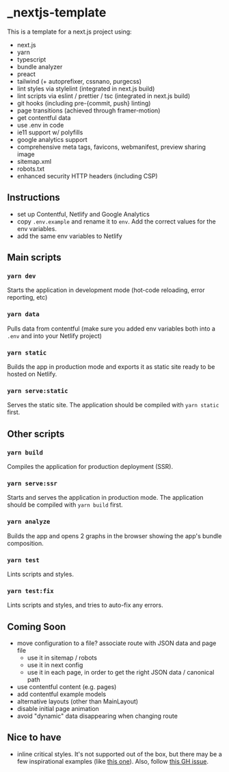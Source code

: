 # _nextjs-template

This is a template for a next.js project using:

- next.js
- yarn
- typescript
- bundle analyzer
- preact
- tailwind (+ autoprefixer, cssnano, purgecss)
- lint styles via stylelint (integrated in next.js build)
- lint scripts via eslint / prettier / tsc (integrated in next.js build)
- git hooks (including pre-{commit, push} linting)
- page transitions (achieved through framer-motion)
- get contentful data
- use .env in code
- ie11 support w/ polyfills
- google analytics support
- comprehensive meta tags, favicons, webmanifest, preview sharing image
- sitemap.xml
- robots.txt
- enhanced security HTTP headers (including CSP)

## Instructions

- set up Contentful, Netlify and Google Analytics
- copy `.env.example` and rename it to `env`. Add the correct values for the env variables.
- add the same env variables to Netlify

## Main scripts

### `yarn dev`

Starts the application in development mode (hot-code reloading, error reporting, etc)

### `yarn data`

Pulls data from contentful (make sure you added env variables both into a `.env` and into your Netlify project)

### `yarn static`

Builds the app in production mode and exports it as static site ready to be hosted on Netlify.

### `yarn serve:static`

Serves the static site. The application should be compiled with `yarn static` first.

## Other scripts

### `yarn build`

Compiles the application for production deployment (SSR).

### `yarn serve:ssr`

Starts and serves the application in production mode. The application should be compiled with `yarn build` first.

### `yarn analyze`

Builds the app and opens 2 graphs in the browser showing the app's bundle composition.

### `yarn test`

Lints scripts and styles.

### `yarn test:fix`

Lints scripts and styles, and tries to auto-fix any errors.

## Coming Soon

- move configuration to a file? associate route with JSON data and page file
  - use it in sitemap / robots
  - use it in next config
  - use it in each page, in order to get the right JSON data / canonical path
- use contentful content (e.g. pages)
- add contentful example models
- alternative layouts (other than MainLayout)
- disable initial page animation
- avoid "dynamic" data disappearing when changing route

## Nice to have

- inline critical styles. It's not supported out of the box, but there may be a few inspirational examples (like [this one](https://github.com/zeit/next.js/pull/3451)). Also, follow [this GH issue](https://github.com/GoogleChromeLabs/critters/issues/44).

